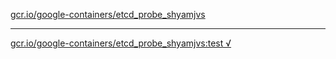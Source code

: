 [gcr.io/google-containers/etcd_probe_shyamjvs](https://hub.docker.com/r/anjia0532/google-containers.etcd_probe_shyamjvs/tags/) 

----
[gcr.io/google-containers/etcd_probe_shyamjvs:test √](https://hub.docker.com/r/anjia0532/google-containers.etcd_probe_shyamjvs/tags/)

